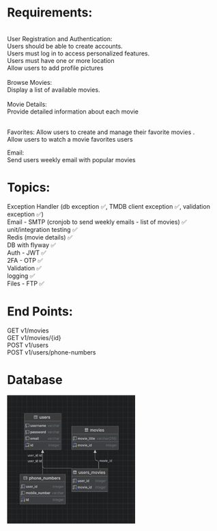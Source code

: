 <h1>Requirements:</h1></br>
User Registration and Authentication:</br>
Users should be able to create accounts.</br>
Users must log in to access personalized features.</br>
Users must have one or more location</br>
Allow users to add profile pictures</br>

 </br>
Browse Movies:</br>
Display a list of available movies.</br>
</br> 
Movie Details:</br>
Provide detailed information about each movie</br>

</br>

Favorites:
Allow users to create and manage their favorite movies .</br>
Allow users to watch a movie favorites users</br>

Email:</br>
Send users weekly email with popular movies</br>


<h1>Topics:</h1>
Exception Handler (db exception ✅, TMDB client exception ✅, validation exception ✅) </br>
Email - SMTP (cronjob to send weekly emails - list of movies) ✅ </br>
unit/integration testing ✅ </br>
Redis (movie details) ✅ </br>
DB with flyway ✅ </br>
Auth - JWT ✅ </br>
2FA - OTP ✅ </br>
Validation ✅ </br>
logging ✅ </br>
Files - FTP ✅ </br>

<h1>End Points:</h1>
GET v1/movies </br>
GET v1/movies/{id} </br>
POST v1/users </br>
POST v1/users/phone-numbers </br>

<h1>Database</h1>
<img src="dbDesign.png" width="300" height="300"> 


